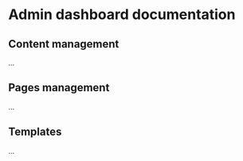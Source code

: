 # Admin dashboard documentation

## Content management
...

## Pages management
...

## Templates
...
